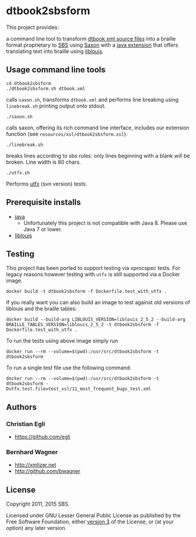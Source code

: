 # dtbook2sbsform

This project provides:

a command line tool to transform [dtbook xml source
files](http://en.wikipedia.org/wiki/DTBook) into a braille format
proprietary to [SBS](http://www.sbs.ch) using
[Saxon](http://saxon.sourceforge.net) with a [java
extension](https://github.com/sbsdev/LiblouisSaxonExtension) that
offers translating text into braille using
[liblouis](http://www.liblouis.org).

## Usage command line tools

``` console
cd dtbook2sbsform
./dtbook2sbsform.sh dtbook.xml
```

calls `saxon.sh`, transforms `dtbook.xml` and performs line breaking
using `linebreak.sh` printing output onto stdout.

``` console
./saxon.sh
```

calls saxon, offering its rich command line interface, includes our
extension function (see `resources/xsl/dtbook2sbsform.xsl`).

``` console
./linebreak.sh
```

breaks lines according to sbs rules: only lines beginning with a blank
will be broken. Line width is 80 chars.

``` console
./utfx.sh
```

Performs [utfx](http://utf-x.sourceforge.net/) (svn version) tests.

## Prerequisite installs

* [java](http://java.sun.com)
  * Unfortunately this project is not compatible with Java 8. Please
    use Java 7 or lower.
* [liblouis](http://code.google.com/p/liblouis/)

## Testing

This project has been ported to support testing via xprocspec tests.
For legacy reasons however testing with `utfx` is still supported via
a Docker image.

``` console
docker build -t dtbook2sbsform -f Dockerfile.test_with_utfx .
```
If you really want you can also build an image to test against old
versions of liblouis and the braille tables:

``` console
docker build --build-arg LIBLOUIS_VERSION=liblouis_2_5_2 --build-arg BRAILLE_TABLES_VERSION=liblouis_2_5_2 -t dtbook2sbsform -f Dockerfile.test_with_utfx .
```

To run the tests using above image simply run

``` console
docker run --rm --volume=$(pwd):/usr/src/dtbook2sbsform -t dtbook2sbsform
```

To run a single test file use the following command:

``` console
docker run --rm --volume=$(pwd):/usr/src/dtbook2sbsform -t dtbook2sbsform -Dutfx.test.file=test_xsl/11_most_frequent_bugs_test.xml
```

## Authors

### Christian Egli

+ https://github.com/egli

### Bernhard Wagner

+ http://xmlizer.net
+ http://github.com/bwagner

## License

Copyright 2011, 2015 SBS.

Licensed under GNU Lesser General Public License as published by the
Free Software Foundation, either
[version 3](http://www.gnu.org/licenses/gpl-3.0.html) of the License,
or (at your option) any later version.
